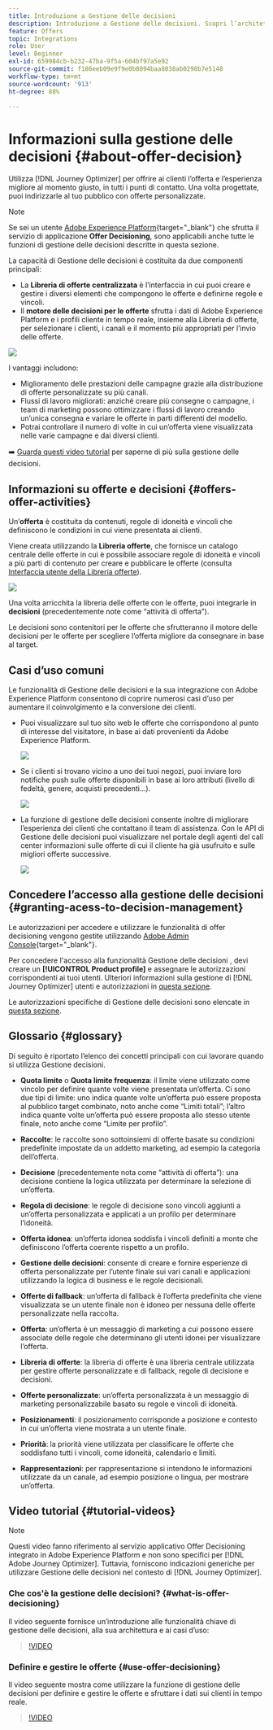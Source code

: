 ```yaml
---
title: Introduzione a Gestione delle decisioni
description: Introduzione a Gestione delle decisioni. Scopri l’architettura, le offerte e le decisioni, nonché alcuni casi d’uso comuni.
feature: Offers
topic: Integrations
role: User
level: Beginner
exl-id: 659984cb-b232-47ba-9f5a-604bf97a5e92
source-git-commit: f186eeb09e9f9e0b8094baa8038ab0298b7e5148
workflow-type: tm+mt
source-wordcount: '913'
ht-degree: 88%

---
```


# Informazioni sulla gestione delle decisioni {#about-offer-decision}

Utilizza [!DNL Journey Optimizer] per offrire ai clienti l’offerta e l’esperienza migliore al momento giusto, in tutti i punti di contatto. Una volta progettate, puoi indirizzarle al tuo pubblico con offerte personalizzate.

>[!NOTE]
>
>Se sei un utente [Adobe Experience Platform](https://experienceleague.adobe.com/docs/experience-platform/landing/home.html?lang=it){target=&quot;_blank&quot;} che sfrutta il servizio di applicazione **Offer Decisioning**, sono applicabili anche tutte le funzioni di gestione delle decisioni descritte in questa sezione.

La capacità di Gestione delle decisioni è costituita da due componenti principali:

* La **Libreria di offerte centralizzata** è l’interfaccia in cui puoi creare e gestire i diversi elementi che compongono le offerte e definirne regole e vincoli.
* Il **motore delle decisioni per le offerte** sfrutta i dati di Adobe Experience Platform e i profili cliente in tempo reale, insieme alla Libreria di offerte, per selezionare i clienti, i canali e il momento più appropriati per l’invio delle offerte.

![](../../assets/architecture.png)

I vantaggi includono:

* Miglioramento delle prestazioni delle campagne grazie alla distribuzione di offerte personalizzate su più canali.
* Flussi di lavoro migliorati: anziché creare più consegne o campagne, i team di marketing possono ottimizzare i flussi di lavoro creando un’unica consegna e variare le offerte in parti differenti del modello.
* Potrai controllare il numero di volte in cui un’offerta viene visualizzata nelle varie campagne e dai diversi clienti.

➡️ [Guarda questi video tutorial](#tutorial-videos) per saperne di più sulla gestione delle decisioni.

## Informazioni su offerte e decisioni {#offers-offer-activities}

Un’**offerta** è costituita da contenuti, regole di idoneità e vincoli che definiscono le condizioni in cui viene presentata ai clienti.

Viene creata utilizzando la **Libreria offerte**, che fornisce un catalogo centrale delle offerte in cui è possibile associare regole di idoneità e vincoli a più parti di contenuto per creare e pubblicare le offerte (consulta [Interfaccia utente della Libreria offerte](../get-started/user-interface.md)).

![](../../assets/offer_structure.png)

Una volta arricchita la libreria delle offerte con le offerte, puoi integrarle in **decisioni** (precedentemente note come “attività di offerta”).

Le decisioni sono contenitori per le offerte che sfrutteranno il motore delle decisioni per le offerte per scegliere l’offerta migliore da consegnare in base al target.

## Casi d’uso comuni

Le funzionalità di Gestione delle decisioni e la sua integrazione con Adobe Experience Platform consentono di coprire numerosi casi d’uso per aumentare il coinvolgimento e la conversione dei clienti.

* Puoi visualizzare sul tuo sito web le offerte che corrispondono al punto di interesse del visitatore, in base ai dati provenienti da Adobe Experience Platform.

   ![](../../assets/website.png)

* Se i clienti si trovano vicino a uno dei tuoi negozi, puoi inviare loro notifiche push sulle offerte disponibili in base ai loro attributi (livello di fedeltà, genere, acquisti precedenti...).

   ![](../../assets/push_sample.png)

* La funzione di gestione delle decisioni consente inoltre di migliorare l’esperienza dei clienti che contattano il team di assistenza. Con le API di Gestione delle decisioni puoi visualizzare nel portale degli agenti del call center informazioni sulle offerte di cui il cliente ha già usufruito e sulle migliori offerte successive.

   ![](../../assets/do-not-localize/call-center.png)

## Concedere l’accesso alla gestione delle decisioni {#granting-acess-to-decision-management}

Le autorizzazioni per accedere e utilizzare le funzionalità di offer decisioning vengono gestite utilizzando [Adobe Admin Console](https://helpx.adobe.com/it/enterprise/managing/user-guide.html){target=&quot;_blank&quot;}.

Per concedere l&#39;accesso alla funzionalità Gestione delle decisioni , devi creare un **[!UICONTROL Product profile]** e assegnare le autorizzazioni corrispondenti ai tuoi utenti. Ulteriori informazioni sulla gestione di [!DNL Journey Optimizer] utenti e autorizzazioni in [questa sezione](../../administration/permissions.md).

Le autorizzazioni specifiche di Gestione delle decisioni sono elencate in [questa sezione](../../administration/high-low-permissions.md#decisions-permissions).

## Glossario {#glossary}

Di seguito è riportato l’elenco dei concetti principali con cui lavorare quando si utilizza Gestione decisioni.

* **Quota limite** o **Quota limite frequenza**: il limite viene utilizzato come vincolo per definire quante volte viene presentata un’offerta.
Ci sono due tipi di limite: uno indica quante volte un’offerta può essere proposta al pubblico target combinato, noto anche come “Limiti totali”; l’altro indica quante volte un’offerta può essere proposta allo stesso utente finale, noto anche come “Limite per profilo”.

* **Raccolte**: le raccolte sono sottoinsiemi di offerte basate su condizioni predefinite impostate da un addetto marketing, ad esempio la categoria dell’offerta.

* **Decisione** (precedentemente nota come “attività di offerta”): una decisione contiene la logica utilizzata per determinare la selezione di un’offerta.

* **Regola di decisione**: le regole di decisione sono vincoli aggiunti a un’offerta personalizzata e applicati a un profilo per determinare l’idoneità.

* **Offerta idonea**: un’offerta idonea soddisfa i vincoli definiti a monte che definiscono l’offerta coerente rispetto a un profilo.

* **Gestione delle decisioni**: consente di creare e fornire esperienze di offerta personalizzate per l’utente finale sui vari canali e applicazioni utilizzando la logica di business e le regole decisionali.

* **Offerte di fallback**: un’offerta di fallback è l’offerta predefinita che viene visualizzata se un utente finale non è idoneo per nessuna delle offerte personalizzate nella raccolta.

* **Offerta**: un’offerta è un messaggio di marketing a cui possono essere associate delle regole che determinano gli utenti idonei per visualizzare l’offerta.

* **Libreria di offerte**: la libreria di offerte è una libreria centrale utilizzata per gestire offerte personalizzate e di fallback, regole di decisione e decisioni.

* **Offerte personalizzate**: un’offerta personalizzata è un messaggio di marketing personalizzabile basato su regole e vincoli di idoneità.

* **Posizionamenti**: il posizionamento corrisponde a posizione e contesto in cui un’offerta viene mostrata a un utente finale.

* **Priorità**: la priorità viene utilizzata per classificare le offerte che soddisfano tutti i vincoli, come idoneità, calendario e limiti.

* **Rappresentazioni**: per rappresentazione si intendono le informazioni utilizzate da un canale, ad esempio posizione o lingua, per mostrare un’offerta.


## Video tutorial {#tutorial-videos}

>[!NOTE]
>
>Questi video fanno riferimento al servizio applicativo Offer Decisioning integrato in Adobe Experience Platform e non sono specifici per [!DNL Adobe Journey Optimizer]. Tuttavia, forniscono indicazioni generiche per utilizzare Gestione delle decisioni nel contesto di [!DNL Journey Optimizer].

### Che cos&#39;è la gestione delle decisioni? {#what-is-offer-decisioning}

Il video seguente fornisce un’introduzione alle funzionalità chiave di gestione delle decisioni, alla sua architettura e ai casi d’uso:

>[!VIDEO](https://video.tv.adobe.com/v/326961?quality=12&learn=on)

### Definire e gestire le offerte {#use-offer-decisioning}

Il video seguente mostra come utilizzare la funzione di gestione delle decisioni per definire e gestire le offerte e sfruttare i dati sui clienti in tempo reale.

>[!VIDEO](https://video.tv.adobe.com/v/326841?quality=12&learn=on)
